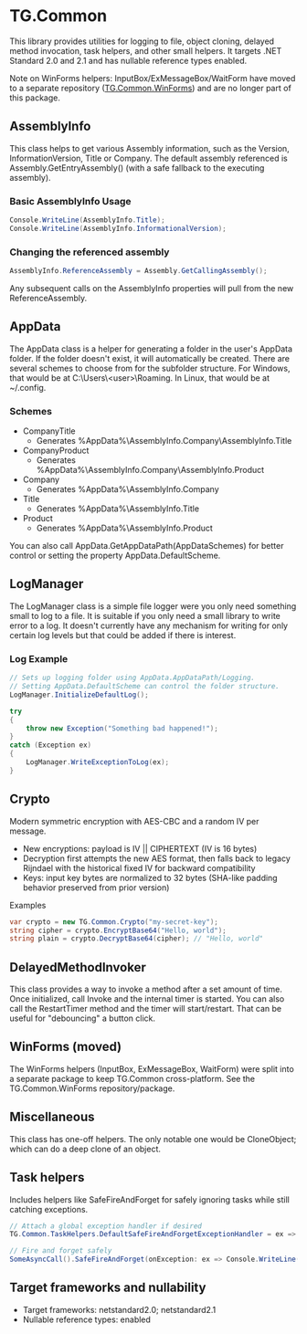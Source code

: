 # TG.Common

This library provides utilities for logging to file, object cloning, delayed method invocation, task helpers, and other small helpers.
It targets .NET Standard 2.0 and 2.1 and has nullable reference types enabled.

Note on WinForms helpers: InputBox/ExMessageBox/WaitForm have moved to a separate repository ([TG.Common.WinForms](https://github.com/troygeiger/TG.Common.WinForms)) and are no longer part of this package.

## AssemblyInfo

This class helps to get various Assembly information, such as the Version,
InformationVersion, Title or Company. The default assembly referenced is Assembly.GetEntryAssembly() (with a safe fallback to the executing assembly).

### Basic AssemblyInfo Usage

```cs
Console.WriteLine(AssemblyInfo.Title);
Console.WriteLine(AssemblyInfo.InformationalVersion);
```

### Changing the referenced assembly

```cs
AssemblyInfo.ReferenceAssembly = Assembly.GetCallingAssembly();
```

Any subsequent calls on the AssemblyInfo properties will pull from the new
ReferenceAssembly.

## AppData

The AppData class is a helper for generating a folder in the user's AppData
folder. If the folder doesn't exist, it will automatically be created.
There are several schemes to choose from for the subfolder structure.
For Windows, that would be at C:\Users\\\<user>\Roaming.
In Linux, that would be at ~/.config.

### Schemes

- CompanyTitle
  - Generates %AppData%\AssemblyInfo.Company\AssemblyInfo.Title
- CompanyProduct
  - Generates %AppData%\AssemblyInfo.Company\AssemblyInfo.Product
- Company
  - Generates %AppData%\AssemblyInfo.Company
- Title
  - Generates %AppData%\AssemblyInfo.Title
- Product
  - Generates %AppData%\AssemblyInfo.Product

You can also call AppData.GetAppDataPath(AppDataSchemes) for better control or
setting the property AppData.DefaultScheme.

## LogManager

The LogManager class is a simple file logger were you only need something small
to log to a file. It is suitable if you only need a small library to write error
to a log. It doesn't currently have any mechanism for writing for only certain
log levels but that could be added if there is interest.

### Log Example

```cs
// Sets up logging folder using AppData.AppDataPath/Logging.
// Setting AppData.DefaultScheme can control the folder structure.
LogManager.InitializeDefaultLog();

try
{
    throw new Exception("Something bad happened!");
}
catch (Exception ex)
{
    LogManager.WriteExceptionToLog(ex);
}
```

## Crypto

Modern symmetric encryption with AES-CBC and a random IV per message.

- New encryptions: payload is IV || CIPHERTEXT (IV is 16 bytes)
- Decryption first attempts the new AES format, then falls back to legacy Rijndael with the historical fixed IV for backward compatibility
- Keys: input key bytes are normalized to 32 bytes (SHA-like padding behavior preserved from prior version)

Examples

```csharp
var crypto = new TG.Common.Crypto("my-secret-key");
string cipher = crypto.EncryptBase64("Hello, world");
string plain = crypto.DecryptBase64(cipher); // "Hello, world"
```

## DelayedMethodInvoker

This class provides a way to invoke a method after a set amount of time. Once
initialized, call Invoke and the internal timer is started. You can also
call the RestartTimer method and the timer will start/restart. That can be
useful for "debouncing" a button click.

## WinForms (moved)

The WinForms helpers (InputBox, ExMessageBox, WaitForm) were split into a separate package to keep TG.Common cross-platform. See the TG.Common.WinForms repository/package.

## Miscellaneous

This class has one-off helpers. The only notable one would be CloneObject; which
can do a deep clone of an object.

## Task helpers

Includes helpers like SafeFireAndForget for safely ignoring tasks while still catching exceptions.

```csharp
// Attach a global exception handler if desired
TG.Common.TaskHelpers.DefaultSafeFireAndForgetExceptionHandler = ex => TG.Common.LogManager.WriteExceptionToLog(ex);

// Fire and forget safely
SomeAsyncCall().SafeFireAndForget(onException: ex => Console.WriteLine(ex));
```

## Target frameworks and nullability

- Target frameworks: netstandard2.0; netstandard2.1
- Nullable reference types: enabled
